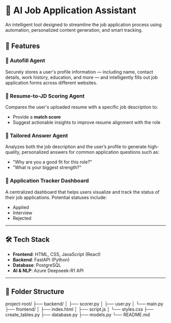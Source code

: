 # 🧠 AI Job Application Assistant

An intelligent tool designed to streamline the job application process using automation, personalized content generation, and smart tracking.

## 🚀 Features

### 🔹 Autofill Agent
Securely stores a user's profile information — including name, contact details, work history, education, and more — and intelligently fills out job application forms across different websites.

### 🔹 Resume-to-JD Scoring Agent
Compares the user's uploaded resume with a specific job description to:
- Provide a **match score**
- Suggest actionable insights to improve resume alignment with the role

### 🔹 Tailored Answer Agent
Analyzes both the job description and the user’s profile to generate high-quality, personalized answers for common application questions such as:
- "Why are you a good fit for this role?"
- "What is your biggest strength?"

### 🔹 Application Tracker Dashboard
A centralized dashboard that helps users visualize and track the status of their job applications. Potential statuses include:
- Applied
- Interview
- Rejected

---

## 🛠️ Tech Stack

- **Frontend**: HTML, CSS, JavaScript (React)
- **Backend**: FastAPI (Python)
- **Database**: PostgreSQL
- **AI & NLP**: Azure Deepseek-R1 API

---

## 📂 Folder Structure

project-root/
├── backend/
│ ├── scorer.py
│ ├── user.py
│ └── main.py
├── frontend/
│ ├── index.html
│ ├── script.js
│ └── styles.css
├── create_tables.py
├── database.py
├── models.py
└── README.md